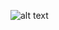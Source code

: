 

![alt text](https://cloud.githubusercontent.com/assets/21320663/19060750/6818487e-89b0-11e6-98a0-7138333a26fe.png)
